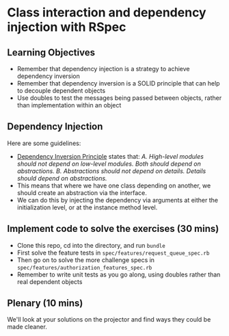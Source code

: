 # Class interaction and dependency injection with RSpec

## Learning Objectives
* Remember that dependency injection is a strategy to achieve dependency inversion
* Remember that dependency inversion is a SOLID principle that can help to decouple dependent objects
* Use doubles to test the messages being passed between objects, rather than implementation within an object

## Dependency Injection

Here are some guidelines:
*  [Dependency Inversion Principle](https://en.wikipedia.org/wiki/Dependency_inversion_principle) states that:
 _A. High-level modules should not depend on low-level modules. Both should depend on abstractions.
  B. Abstractions should not depend on details. Details should depend on abstractions._
* This means that where we have one class depending on another, we should create an abstraction via the interface.
* We can do this by injecting the dependency via arguments at either the initialization level, or at the instance method level.

## Implement code to solve the exercises (30 mins)

* Clone this repo, cd into the directory, and run `bundle`
* First solve the feature tests in `spec/features/request_queue_spec.rb`
* Then go on to solve the more challenge specs in `spec/features/authorization_features_spec.rb`
* Remember to write unit tests as you go along, using doubles rather than real dependent objects

## Plenary (10 mins)

We'll look at your solutions on the projector and find ways they could be made cleaner.
